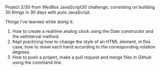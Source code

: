 Project 2/30 from WesBos JavaScript30 challenge, consisting on building 30 things in 30 days with pure JavaScript.

Things I've learned while doing it:
1. How to create a realtime analog clock using the Date constructor and the setInterval method.
2. Kept practicing how to change the style of an HTML element, in this case, how to move each hand according to the corresponding rotation degrees.
3. How to push a project, make a pull request and merge files in Github using the command line.